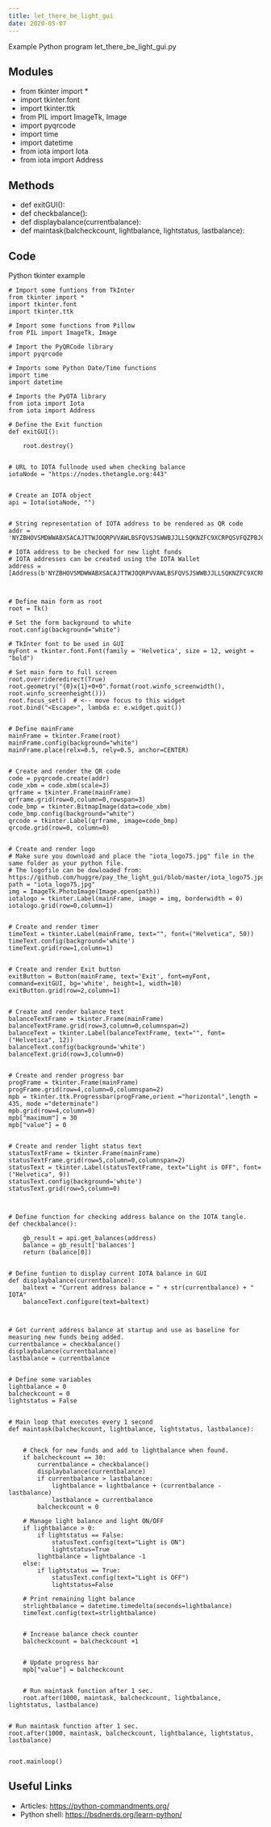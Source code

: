 ```yaml
---
title: let_there_be_light_gui
date: 2020-05-07
---
```

Example Python program let_there_be_light_gui.py

## Modules

* from tkinter import *
* import tkinter.font
* import tkinter.ttk
* from PIL import ImageTk, Image
* import pyqrcode
* import time
* import datetime
* from iota import Iota
* from iota import Address

## Methods

* def exitGUI():
* def checkbalance():
* def displaybalance(currentbalance):
* def maintask(balcheckcount, lightbalance, lightstatus, lastbalance):

## Code

Python tkinter example

    # Import some funtions from TkInter
    from tkinter import *
    import tkinter.font
    import tkinter.ttk
    
    # Import some functions from Pillow
    from PIL import ImageTk, Image
    
    # Import the PyQRCode library
    import pyqrcode
    
    # Imports some Python Date/Time functions
    import time
    import datetime
    
    # Imports the PyOTA library
    from iota import Iota
    from iota import Address
    
    # Define the Exit function
    def exitGUI():
    
        root.destroy()
    
    
    # URL to IOTA fullnode used when checking balance
    iotaNode = "https://nodes.thetangle.org:443"
    
    
    # Create an IOTA object
    api = Iota(iotaNode, "")
    
    
    # String representation of IOTA address to be rendered as QR code 
    addr = 'NYZBHOVSMDWWABXSACAJTTWJOQRPVVAWLBSFQVSJSWWBJJLLSQKNZFC9XCRPQSVFQZPBJCJRANNPVMMEZQJRQSVVGZ'
    
    # IOTA address to be checked for new light funds 
    # IOTA addresses can be created using the IOTA Wallet
    address = [Address(b'NYZBHOVSMDWWABXSACAJTTWJOQRPVVAWLBSFQVSJSWWBJJLLSQKNZFC9XCRPQSVFQZPBJCJRANNPVMMEZQJRQSVVGZ')]
    
    
    
    # Define main form as root 
    root = Tk()
    
    # Set the form background to white
    root.config(background="white")
    
    # TkInter font to be used in GUI
    myFont = tkinter.font.Font(family = 'Helvetica', size = 12, weight = "bold")
    
    # Set main form to full screen
    root.overrideredirect(True)
    root.geometry("{0}x{1}+0+0".format(root.winfo_screenwidth(), root.winfo_screenheight()))
    root.focus_set()  # <-- move focus to this widget
    root.bind("<Escape>", lambda e: e.widget.quit())
    
    
    # Define mainFrame
    mainFrame = tkinter.Frame(root)
    mainFrame.config(background="white")
    mainFrame.place(relx=0.5, rely=0.5, anchor=CENTER)
    
    
    # Create and render the QR code
    code = pyqrcode.create(addr)
    code_xbm = code.xbm(scale=3)
    qrframe = tkinter.Frame(mainFrame)
    qrframe.grid(row=0,column=0,rowspan=3)
    code_bmp = tkinter.BitmapImage(data=code_xbm)
    code_bmp.config(background="white")
    qrcode = tkinter.Label(qrframe, image=code_bmp)
    qrcode.grid(row=0, column=0)
    
    
    # Create and render logo
    # Make sure you download and place the "iota_logo75.jpg" file in the same folder as your python file.
    # The logofile can be dowloaded from: https://github.com/huggre/pay_the_light_gui/blob/master/iota_logo75.jpg
    path = "iota_logo75.jpg"
    img = ImageTk.PhotoImage(Image.open(path))
    iotalogo = tkinter.Label(mainFrame, image = img, borderwidth = 0)
    iotalogo.grid(row=0,column=1)
    
    
    # Create and render timer
    timeText = tkinter.Label(mainFrame, text="", font=("Helvetica", 50))
    timeText.config(background='white')
    timeText.grid(row=1,column=1)
    
    
    # Create and render Exit button
    exitButton = Button(mainFrame, text='Exit', font=myFont, command=exitGUI, bg='white', height=1, width=10)
    exitButton.grid(row=2,column=1)
    
    
    # Create and render balance text
    balanceTextFrame = tkinter.Frame(mainFrame)
    balanceTextFrame.grid(row=3,column=0,columnspan=2)
    balanceText = tkinter.Label(balanceTextFrame, text="", font=("Helvetica", 12))
    balanceText.config(background='white')
    balanceText.grid(row=3,column=0)
    
    
    # Create and render progress bar
    progFrame = tkinter.Frame(mainFrame)
    progFrame.grid(row=4,column=0,columnspan=2)
    mpb = tkinter.ttk.Progressbar(progFrame,orient ="horizontal",length = 435, mode ="determinate")
    mpb.grid(row=4,column=0)
    mpb["maximum"] = 30
    mpb["value"] = 0
    
    
    # Create and render light status text
    statusTextFrame = tkinter.Frame(mainFrame)
    statusTextFrame.grid(row=5,column=0,columnspan=2)
    statusText = tkinter.Label(statusTextFrame, text="Light is OFF", font=("Helvetica", 9))
    statusText.config(background='white')
    statusText.grid(row=5,column=0)
    
    
    
    # Define function for checking address balance on the IOTA tangle. 
    def checkbalance():
    
        gb_result = api.get_balances(address)
        balance = gb_result['balances']
        return (balance[0])
    
    
    # Define funtion to display current IOTA balance in GUI
    def displaybalance(currentbalance):
        baltext = "Current address balance = " + str(currentbalance) + " IOTA"
        balanceText.configure(text=baltext)
    
    
    
    # Get current address balance at startup and use as baseline for measuring new funds being added.   
    currentbalance = checkbalance()
    displaybalance(currentbalance)
    lastbalance = currentbalance
    
    
    # Define some variables
    lightbalance = 0
    balcheckcount = 0
    lightstatus = False
    
    
    # Main loop that executes every 1 second
    def maintask(balcheckcount, lightbalance, lightstatus, lastbalance):
    
    
        # Check for new funds and add to lightbalance when found.
        if balcheckcount == 30:
            currentbalance = checkbalance()
            displaybalance(currentbalance)
            if currentbalance > lastbalance:
                lightbalance = lightbalance + (currentbalance - lastbalance)
                lastbalance = currentbalance
            balcheckcount = 0
    
        # Manage light balance and light ON/OFF
        if lightbalance > 0:
            if lightstatus == False:
                statusText.config(text="Light is ON")
                lightstatus=True
            lightbalance = lightbalance -1       
        else:
            if lightstatus == True:
                statusText.config(text="Light is OFF")
                lightstatus=False
    
        # Print remaining light balance     
        strlightbalance = datetime.timedelta(seconds=lightbalance)
        timeText.config(text=strlightbalance)
    
    
        # Increase balance check counter
        balcheckcount = balcheckcount +1
    
    
        # Update progress bar
        mpb["value"] = balcheckcount
    
    
        # Run maintask function after 1 sec.
        root.after(1000, maintask, balcheckcount, lightbalance, lightstatus, lastbalance)
    
    
    # Run maintask function after 1 sec.
    root.after(1000, maintask, balcheckcount, lightbalance, lightstatus, lastbalance)
    
    
    root.mainloop()
    

## Useful Links

- Articles: https://python-commandments.org/
- Python shell: https://bsdnerds.org/learn-python/
